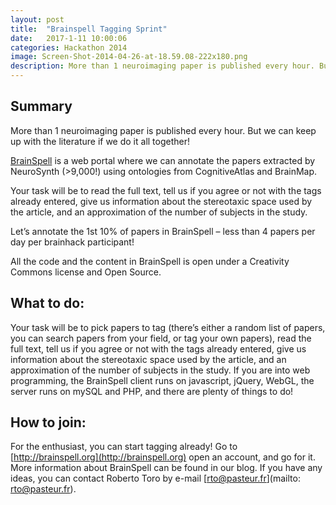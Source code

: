 ```yaml
---
layout: post
title:  "Brainspell Tagging Sprint"
date:   2017-1-11 10:00:06
categories: Hackathon 2014
image: Screen-Shot-2014-04-26-at-18.59.08-222x180.png
description: More than 1 neuroimaging paper is published every hour. But we can keep up with the literature if we do it all together!
---
```

## Summary
More than 1 neuroimaging paper is published every hour. But we can keep up with the literature if we do it all together!

[BrainSpell](http://brainspell.org/) is a web portal where we can annotate the papers extracted by NeuroSynth (>9,000!) using ontologies from CognitiveAtlas and BrainMap.

Your task will be to read the full text, tell us if you agree or not with the tags already entered, give us information about the stereotaxic space used by the article, and an approximation of the number of subjects in the study.

Let’s annotate the 1st 10% of papers in BrainSpell – less than 4 papers per day per brainhack participant!

All the code and the content in BrainSpell is open under a Creativity Commons license and Open Source.

## What to do:
Your task will be to pick papers to tag (there’s either a random list of papers, you can search papers from your field, or tag your own papers), read the full text, tell us if you agree or not with the tags already entered, give us information about the stereotaxic space used by the article, and an approximation of the number of subjects in the study. If you are into web programming, the BrainSpell client runs on javascript, jQuery, WebGL, the server runs on mySQL and PHP, and there are plenty of things to do!

## How to join:
For the enthusiast, you can start tagging already! Go to [http://brainspell.org](http://brainspell.org) open an account, and go for it. More information about BrainSpell can be found in our blog. If you have any ideas, you can contact Roberto Toro by e-mail [rto@pasteur.fr](mailto: rto@pasteur.fr).
